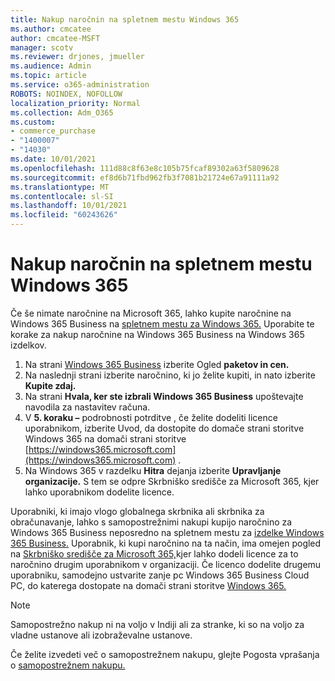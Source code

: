 ```yaml
---
title: Nakup naročnin na spletnem mestu Windows 365
ms.author: cmcatee
author: cmcatee-MSFT
manager: scotv
ms.reviewer: drjones, jmueller
ms.audience: Admin
ms.topic: article
ms.service: o365-administration
ROBOTS: NOINDEX, NOFOLLOW
localization_priority: Normal
ms.collection: Adm_O365
ms.custom:
- commerce_purchase
- "1400007"
- "14030"
ms.date: 10/01/2021
ms.openlocfilehash: 111d88c8f63e8c105b75fcaf89302a63f5809628
ms.sourcegitcommit: ef8d6b71fbd962fb3f7081b21724e67a91111a92
ms.translationtype: MT
ms.contentlocale: sl-SI
ms.lasthandoff: 10/01/2021
ms.locfileid: "60243626"
---
```

# <a name="buy-subscriptions-through-the-windows-365-products-site"></a>Nakup naročnin na spletnem mestu Windows 365

Če še nimate naročnine na Microsoft 365, lahko kupite naročnine na Windows 365 Business na [spletnem mestu za Windows 365.](https://www.microsoft.com/windows-365/business/compare-plans-pricing?rtc=1) Uporabite te korake za nakup naročnine na Windows 365 Business na Windows 365 izdelkov.

1. Na strani [Windows 365 Business](https://www.microsoft.com/windows-365/business?rtc=1) izberite Ogled **paketov in cen.**
2. Na naslednji strani izberite naročnino, ki jo želite kupiti, in nato izberite **Kupite zdaj.**
3. Na strani **Hvala, ker ste izbrali Windows 365 Business** upoštevajte navodila za nastavitev računa.
4. V  **5. koraku –** podrobnosti potrditve , če želite dodeliti licence uporabnikom, izberite Uvod, da dostopite do domače strani storitve Windows 365 na domači strani storitve [https://windows365.microsoft.com](https://windows365.microsoft.com) .
5. Na Windows 365 v razdelku **Hitra** dejanja izberite **Upravljanje organizacije.** S tem se odpre Skrbniško središče za Microsoft 365, kjer lahko uporabnikom dodelite licence.

Uporabniki, ki imajo vlogo globalnega skrbnika ali skrbnika za obračunavanje, lahko s samopostrežnimi nakupi kupijo naročnino za Windows 365 Business neposredno na spletnem mestu za [izdelke Windows 365 Business.](https://www.microsoft.com/windows-365/business?rtc=1) Uporabnik, ki kupi naročnino na ta način, ima omejen pogled na [Skrbniško središče za Microsoft 365,](https://go.microsoft.com/fwlink/p/?linkid=2024339)kjer lahko dodeli licence za to naročnino drugim uporabnikom v organizaciji. Če licenco dodelite drugemu uporabniku, samodejno ustvarite zanje pc Windows 365 Business Cloud PC, do katerega dostopate na domači strani storitve [Windows 365.](https://windows365.microsoft.com/)

> [!NOTE]
> Samopostrežno nakup ni na voljo v Indiji ali za stranke, ki so na voljo za vladne ustanove ali izobraževalne ustanove.

Če želite izvedeti več o samopostrežnem nakupu, glejte Pogosta vprašanja o [samopostrežnem nakupu.](https://docs.microsoft.com/microsoft-365/commerce/subscriptions/self-service-purchase-faq)
